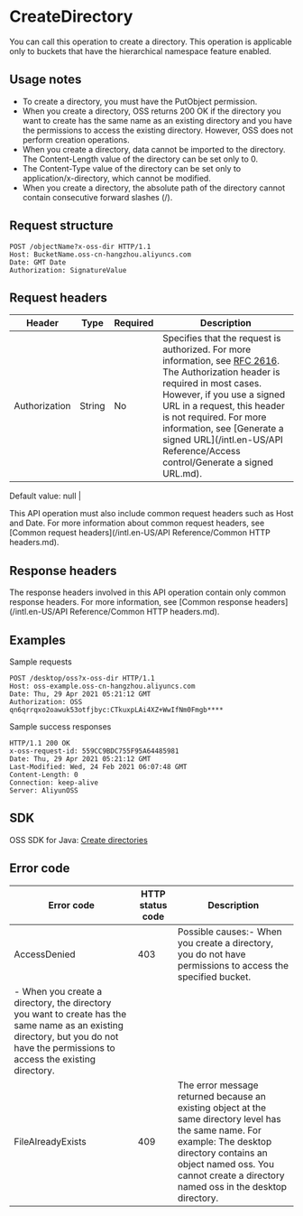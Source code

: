 # CreateDirectory

You can call this operation to create a directory. This operation is applicable only to buckets that have the hierarchical namespace feature enabled.

## Usage notes

-   To create a directory, you must have the PutObject permission.
-   When you create a directory, OSS returns 200 OK if the directory you want to create has the same name as an existing directory and you have the permissions to access the existing directory. However, OSS does not perform creation operations.
-   When you create a directory, data cannot be imported to the directory. The Content-Length value of the directory can be set only to 0.
-   The Content-Type value of the directory can be set only to application/x-directory, which cannot be modified.
-   When you create a directory, the absolute path of the directory cannot contain consecutive forward slashes \(/\).

## Request structure

```
POST /objectName?x-oss-dir HTTP/1.1
Host: BucketName.oss-cn-hangzhou.aliyuncs.com
Date: GMT Date
Authorization: SignatureValue
```

## Request headers

|Header|Type|Required|Description|
|------|----|--------|-----------|
|Authorization|String|No|Specifies that the request is authorized. For more information, see [RFC 2616](https://www.ietf.org/rfc/rfc2616.txt). The Authorization header is required in most cases. However, if you use a signed URL in a request, this header is not required. For more information, see [Generate a signed URL](/intl.en-US/API Reference/Access control/Generate a signed URL.md).

Default value: null |

This API operation must also include common request headers such as Host and Date. For more information about common request headers, see [Common request headers](/intl.en-US/API Reference/Common HTTP headers.md).

## Response headers

The response headers involved in this API operation contain only common response headers. For more information, see [Common response headers](/intl.en-US/API Reference/Common HTTP headers.md).

## Examples

Sample requests

```
POST /desktop/oss?x-oss-dir HTTP/1.1
Host: oss-example.oss-cn-hangzhou.aliyuncs.com
Date: Thu, 29 Apr 2021 05:21:12 GMT
Authorization: OSS qn6qrrqxo2oawuk53otfjbyc:CTkuxpLAi4XZ+WwIfNm0Fmgb****
```

Sample success responses

```
HTTP/1.1 200 OK
x-oss-request-id: 559CC9BDC755F95A64485981
Date: Thu, 29 Apr 2021 05:21:12 GMT
Last-Modified: Wed, 24 Feb 2021 06:07:48 GMT
Content-Length: 0
Connection: keep-alive
Server: AliyunOSS
```

## SDK

OSS SDK for Java: [Create directories]()

## Error code

|Error code|HTTP status code|Description|
|----------|----------------|-----------|
|AccessDenied|403|Possible causes:-   When you create a directory, you do not have permissions to access the specified bucket.
-   When you create a directory, the directory you want to create has the same name as an existing directory, but you do not have the permissions to access the existing directory. |
|FileAlreadyExists|409|The error message returned because an existing object at the same directory level has the same name. For example: The desktop directory contains an object named oss. You cannot create a directory named oss in the desktop directory.|

